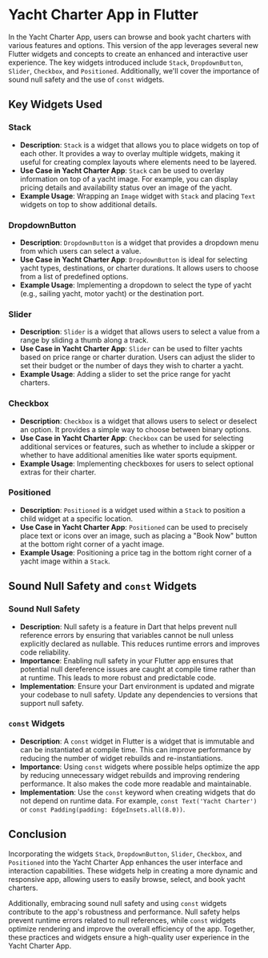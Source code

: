 # Yacht Charter App in Flutter

In the Yacht Charter App, users can browse and book yacht charters with various features and options. This version of the app leverages several new Flutter widgets and concepts to create an enhanced and interactive user experience. The key widgets introduced include `Stack`, `DropdownButton`, `Slider`, `Checkbox`, and `Positioned`. Additionally, we'll cover the importance of sound null safety and the use of `const` widgets.

## Key Widgets Used

### Stack
- **Description**: `Stack` is a widget that allows you to place widgets on top of each other. It provides a way to overlay multiple widgets, making it useful for creating complex layouts where elements need to be layered.
- **Use Case in Yacht Charter App**: `Stack` can be used to overlay information on top of a yacht image. For example, you can display pricing details and availability status over an image of the yacht.
- **Example Usage**: Wrapping an `Image` widget with `Stack` and placing `Text` widgets on top to show additional details.

### DropdownButton
- **Description**: `DropdownButton` is a widget that provides a dropdown menu from which users can select a value.
- **Use Case in Yacht Charter App**: `DropdownButton` is ideal for selecting yacht types, destinations, or charter durations. It allows users to choose from a list of predefined options.
- **Example Usage**: Implementing a dropdown to select the type of yacht (e.g., sailing yacht, motor yacht) or the destination port.

### Slider
- **Description**: `Slider` is a widget that allows users to select a value from a range by sliding a thumb along a track.
- **Use Case in Yacht Charter App**: `Slider` can be used to filter yachts based on price range or charter duration. Users can adjust the slider to set their budget or the number of days they wish to charter a yacht.
- **Example Usage**: Adding a slider to set the price range for yacht charters.

### Checkbox
- **Description**: `Checkbox` is a widget that allows users to select or deselect an option. It provides a simple way to choose between binary options.
- **Use Case in Yacht Charter App**: `Checkbox` can be used for selecting additional services or features, such as whether to include a skipper or whether to have additional amenities like water sports equipment.
- **Example Usage**: Implementing checkboxes for users to select optional extras for their charter.

### Positioned
- **Description**: `Positioned` is a widget used within a `Stack` to position a child widget at a specific location.
- **Use Case in Yacht Charter App**: `Positioned` can be used to precisely place text or icons over an image, such as placing a "Book Now" button at the bottom right corner of a yacht image.
- **Example Usage**: Positioning a price tag in the bottom right corner of a yacht image within a `Stack`.

## Sound Null Safety and `const` Widgets

### Sound Null Safety
- **Description**: Null safety is a feature in Dart that helps prevent null reference errors by ensuring that variables cannot be null unless explicitly declared as nullable. This reduces runtime errors and improves code reliability.
- **Importance**: Enabling null safety in your Flutter app ensures that potential null dereference issues are caught at compile time rather than at runtime. This leads to more robust and predictable code.
- **Implementation**: Ensure your Dart environment is updated and migrate your codebase to null safety. Update any dependencies to versions that support null safety.

### `const` Widgets
- **Description**: A `const` widget in Flutter is a widget that is immutable and can be instantiated at compile time. This can improve performance by reducing the number of widget rebuilds and re-instantiations.
- **Importance**: Using `const` widgets where possible helps optimize the app by reducing unnecessary widget rebuilds and improving rendering performance. It also makes the code more readable and maintainable.
- **Implementation**: Use the `const` keyword when creating widgets that do not depend on runtime data. For example, `const Text('Yacht Charter')` or `const Padding(padding: EdgeInsets.all(8.0))`.

## Conclusion

Incorporating the widgets `Stack`, `DropdownButton`, `Slider`, `Checkbox`, and `Positioned` into the Yacht Charter App enhances the user interface and interaction capabilities. These widgets help in creating a more dynamic and responsive app, allowing users to easily browse, select, and book yacht charters.

Additionally, embracing sound null safety and using `const` widgets contribute to the app's robustness and performance. Null safety helps prevent runtime errors related to null references, while `const` widgets optimize rendering and improve the overall efficiency of the app. Together, these practices and widgets ensure a high-quality user experience in the Yacht Charter App.
